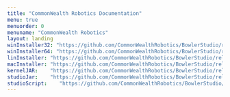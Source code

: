 ```yaml
---
title: "CommonWealth Robotics Documentation"
menu: true
menuorder: 0
menuname: "CommonWealth Robotics"
layout: landing
winInstaller32: "https://github.com/CommonWealthRobotics/BowlerStudio/releases/download/1.0.1/Windows-32-BowlerStudio-1.0.1.exe"
winInstaller64: "https://github.com/CommonWealthRobotics/BowlerStudio/releases/download/1.0.1/Windows-64-BowlerStudio-1.0.1.exe"
linInstaller: "https://github.com/CommonWealthRobotics/BowlerStudio/releases/download/1.0.1/Ubuntu-BowlerStudio-1.0.1.deb"
macInstaller: "https://github.com/CommonWealthRobotics/BowlerStudio/releases/download/1.0.1/MacOSX-BowlerStudio-1.0.1.zip"
kernelJAR:    "https://github.com/CommonWealthRobotics/BowlerStudio/releases/download/1.0.1/BowlerScriptingKernel-0.50.0-fat.jar"
studioJar:    "https://github.com/CommonWealthRobotics/BowlerStudio/releases/download/1.0.1/BowlerStudio.jar"
studioScript:    "https://github.com/CommonWealthRobotics/BowlerStudio/releases/download/1.0.1/bowlerstudio"
---
```


